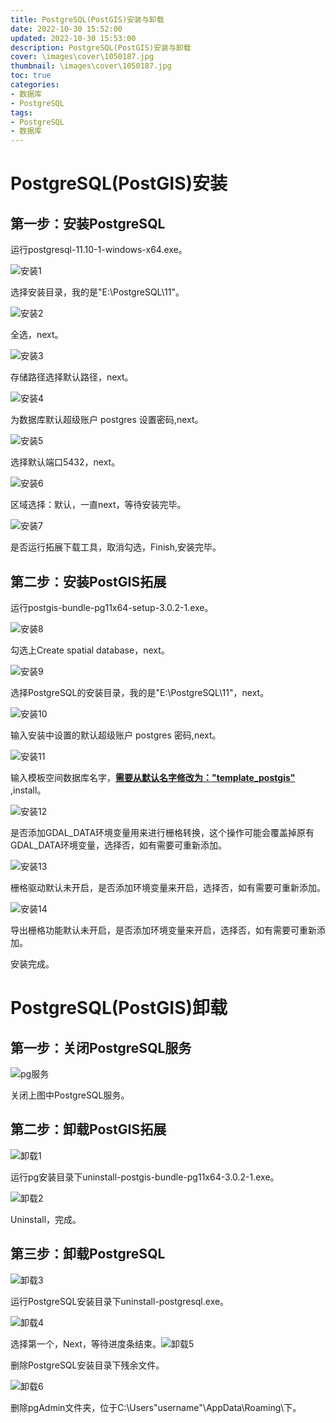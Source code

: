 ```yaml
---
title: PostgreSQL(PostGIS)安装与卸载
date: 2022-10-30 15:52:00
updated: 2022-10-30 15:53:00
description: PostgreSQL(PostGIS)安装与卸载
cover: \images\cover\1050187.jpg
thumbnail: \images\cover\1050187.jpg
toc: true
categories:
- 数据库
- PostgreSQL
tags:
- PostgreSQL
- 数据库
---
```

# PostgreSQL(PostGIS)安装
## 第一步：安装PostgreSQL

运行postgresql-11.10-1-windows-x64.exe。

![安装1](PostgreSQL(PostGIS)安装与卸载/安装1.PNG)
<!-- more -->

选择安装目录，我的是"E:\PostgreSQL\11"。

![安装2](PostgreSQL(PostGIS)安装与卸载/安装2.PNG)

全选，next。

![安装3](PostgreSQL(PostGIS)安装与卸载/安装3.PNG)

存储路径选择默认路径，next。

![安装4](PostgreSQL(PostGIS)安装与卸载/安装4.PNG)

为数据库默认超级账户 postgres 设置密码,next。

![安装5](PostgreSQL(PostGIS)安装与卸载/安装5.PNG)

选择默认端口5432，next。

![安装6](PostgreSQL(PostGIS)安装与卸载/安装6.PNG)

区域选择：默认，一直next，等待安装完毕。

![安装7](PostgreSQL(PostGIS)安装与卸载/安装7.PNG)

是否运行拓展下载工具，取消勾选，Finish,安装完毕。

## 第二步：安装PostGIS拓展

运行postgis-bundle-pg11x64-setup-3.0.2-1.exe。

![安装8](PostgreSQL(PostGIS)安装与卸载/安装8.PNG)

勾选上Create spatial database，next。

![安装9](PostgreSQL(PostGIS)安装与卸载/安装9.PNG)

选择PostgreSQL的安装目录，我的是"E:\PostgreSQL\11"，next。

![安装10](PostgreSQL(PostGIS)安装与卸载/安装10.PNG)

输入安装中设置的默认超级账户 postgres 密码,next。

![安装11](PostgreSQL(PostGIS)安装与卸载/安装11.PNG)

输入模板空间数据库名字，**<u>需要从默认名字修改为："template_postgis"</u>** ,install。

![安装12](PostgreSQL(PostGIS)安装与卸载/安装12.PNG)

是否添加GDAL_DATA环境变量用来进行栅格转换，这个操作可能会覆盖掉原有GDAL_DATA环境变量，选择否，如有需要可重新添加。

![安装13](PostgreSQL(PostGIS)安装与卸载/安装13.PNG)

栅格驱动默认未开启，是否添加环境变量来开启，选择否，如有需要可重新添加。

![安装14](PostgreSQL(PostGIS)安装与卸载/安装14.PNG)

导出栅格功能默认未开启，是否添加环境变量来开启，选择否，如有需要可重新添加。

安装完成。



# PostgreSQL(PostGIS)卸载

## 第一步：关闭PostgreSQL服务

![pg服务](PostgreSQL(PostGIS)安装与卸载/pg服务.PNG)

关闭上图中PostgreSQL服务。

## 第二步：卸载PostGIS拓展

![卸载1](PostgreSQL(PostGIS)安装与卸载/卸载1.PNG)

运行pg安装目录下uninstall-postgis-bundle-pg11x64-3.0.2-1.exe。

![卸载2](PostgreSQL(PostGIS)安装与卸载/卸载2.PNG)

Uninstall，完成。

## 第三步：卸载PostgreSQL

![卸载3](PostgreSQL(PostGIS)安装与卸载/卸载3.PNG)

运行PostgreSQL安装目录下uninstall-postgresql.exe。

![卸载4](PostgreSQL(PostGIS)安装与卸载/卸载4.PNG)

选择第一个，Next，等待进度条结束。![卸载5](PostgreSQL(PostGIS)安装与卸载/卸载5.PNG)

删除PostgreSQL安装目录下残余文件。

![卸载6](PostgreSQL(PostGIS)安装与卸载/卸载6.PNG)

删除pgAdmin文件夹，位于C:\Users\"username"\AppData\Roaming\下。